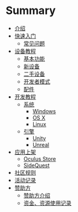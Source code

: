 # Summary

* [介绍](README.md)
* [快速入门](QuickStart.md)
  * [常见问题](QA1.md)
* [设备教程](SetDevice.md)
  * [基本功能]()
  * [新设备]()
  * [二手设备]()
  * [开发者模式]()
  * [配件]()
* [开发教程]()
  * [系统]()
    * [Windows]()
    * [OS X]()
    * [Linux]()
  * [引擎]()
    * [Unity](unity.md)
    * [Unreal]()
* [应用上架]()
  * [Oculus Store]()
  * [SideQuest]()
* [社区规则]()
* [活动记录]()
* [赞助方]()
  * [赞助方介绍]()
  * [资金、资源使用记录]()